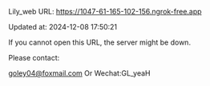 Lily_web URL: https://1047-61-165-102-156.ngrok-free.app

Updated at: 2024-12-08 17:50:21

If you cannot open this URL, the server might be down.

Please contact: 

goley04@foxmail.com Or Wechat:GL_yeaH